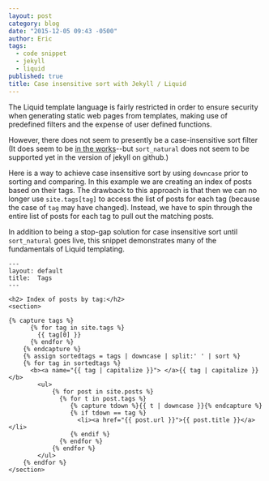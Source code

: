 ```yaml
---
layout: post
category: blog
date: "2015-12-05 09:43 -0500"
author: Eric
tags: 
  - code snippet
  - jekyll
  - liquid
published: true
title: Case insensitive sort with Jekyll / Liquid
---
```


The Liquid template language is fairly restricted in order to ensure security when generating static web pages from templates, making use of predefined filters and the expense of user defined functions.

However, there does not seem to presently be a case-insensitive sort filter (It does seem to be [in the works](https://github.com/Shopify/liquid/pull/554)--but `sort_natural` does not seem to be supported yet in the version of jekyll on github.)

Here is a way to achieve case insensitive sort by using `downcase` prior to sorting and comparing.  In this example we are creating an index of posts based on their tags.  The drawback to this approach is that then we can no longer use `site.tags[tag]` to access the list of posts for each tag (because the case of `tag` may have changed).  Instead, we have to spin through the entire list of posts for each tag to pull out the matching posts.

In addition to being a stop-gap solution for case insensitive sort until `sort_natural` goes live, this snippet demonstrates many of the fundamentals of Liquid templating.

```liquid
---
layout: default
title:  Tags
---

<h2> Index of posts by tag:</h2>
<section>
  
{% capture tags %}
	  {% for tag in site.tags %}
	    {{ tag[0] }}
	  {% endfor %}
	{% endcapture %}
	{% assign sortedtags = tags | downcase | split:' ' | sort %}
	{% for tag in sortedtags %}
	  <b><a name="{{ tag | capitalize }}"> </a>{{ tag | capitalize }}</b>
	    <ul>
	        {% for post in site.posts %}
	          {% for t in post.tags %}
	             {% capture tdown %}{{ t | downcase }}{% endcapture %}
	          	 {% if tdown == tag %}
  			       <li><a href="{{ post.url }}">{{ post.title }}</a></li>
				 {% endif %}
	          {% endfor %}
		    {% endfor %}
		</ul>
	{% endfor %}
</section>
```
